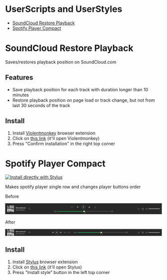 <!-- omit in toc -->
# UserScripts and UserStyles

- [SoundCloud Restore Playback](#soundcloud-restore-playback)
- [Spotify Player Compact](#spotify-player-compact)

# SoundCloud Restore Playback

Saves/restores playback position on SoundCloud.com

<!-- omit in toc -->
## Features

- Save playback position for each track with duration longer than 10 minutes
- Restore playback position on page load or track change, but not from last 30 seconds of the track

<!-- omit in toc -->
## Install

1. Install [Violentmonkey](https://violentmonkey.github.io/get-it/) browser extension
2. Click on [this link](https://raw.githubusercontent.com/crabvk/userscripts/master/soundcloud-restore-playback.user.js) (it'll open Violentmonkey)
3. Press "Confirm installation" in the right top corner

# Spotify Player Compact

[![Install directly with Stylus](https://img.shields.io/badge/Install%20directly%20with-Stylus-00adad.svg)](https://raw.githubusercontent.com/crabvk/userscripts/master/spotify-player-compact.user.css)

Makes spotify player single row and changes player buttons order

Before

![Spotify Player Compact (before)](screenshots/spotify-player-compact_before.png)

After

![Spotify Player Compact (after)](screenshots/spotify-player-compact_after.png)

<!-- omit in toc -->
## Install

1. Install [Stylus](https://github.com/openstyles/stylus) browser extension
2. Click on [this link](https://raw.githubusercontent.com/crabvk/userscripts/master/spotify-player-compact.user.css) (it'll open Stylus)
3. Press "Install style" button in the left top corner

